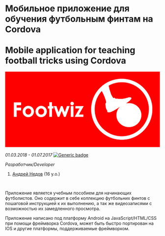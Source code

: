 # Мобильное приложение для обучения футбольным финтам на Cordova <br/><br/> Mobile application for teaching football tricks using Cordova
<img src="/imgs/img1.png" width="600"/>

*01.03.2018 - 01.07.2017*  [![Generic badge](https://img.shields.io/badge/Status-Closed-red.svg)](https://shields.io/)<br/>

*Разработчик/Developer*
1. [Андрей Недов](https://github.com/Andrey-Nedov-is-a-human) (16 y.o.)
<br/>

Приложение является учебным пособием для начинающих футболистов. Оно содержит в себе коллекцию футбольних финтов с пошаговой инструкцией к их выполнению, а так же видеозаписями 
с возможностью их замедленного просмотра.

Приложение написано под платформу Android на JavaScript/HTML/CSS при помощи фреймворка Cordova, может быть быстро портирован на IOS и другие платформы, поддерживаемые фреймворком.
